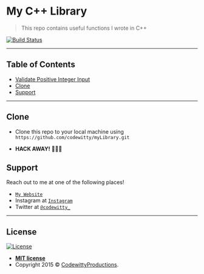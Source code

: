 # My C++ Library

> This repo contains useful functions I wrote in C++


[![Build Status](http://img.shields.io/travis/badges/badgerbadgerbadger.svg?style=flat-square)](https://travis-ci.org/badges/badgerbadgerbadger)

---

## Table of Contents 

- <a href="https://github.com/codewitty/myLibrary/blob/master/validate_number_input.cpp" target="_blank">Validate Positive Integer Input</a> 
- [Clone](#Clone)
- [Support](#Support)


---

## Clone

- Clone this repo to your local machine using `https://github.com/codewitty/myLibrary.git`


- **HACK AWAY!** 🔨🔨🔨

## Support

Reach out to me at one of the following places!

- <a href="https://codewitty.github.io/resume/" target="_blank">`My Website`</a>
- Instagram at <a href="https://www.instagram.com/drawntowildplaces/" target="_blank">`Instagram`</a>
- Twitter at <a href="https://twitter.com/codewitty_" target="_blank">`@codewitty_`</a>

---

## License

[![License](http://img.shields.io/:license-mit-blue.svg?style=flat-square)](http://badges.mit-license.org)

- **[MIT license](http://opensource.org/licenses/mit-license.php)**
- Copyright 2015 © <a href="https://codewitty.github.io/resume/" target="_blank">CodewittyProductions</a>.
